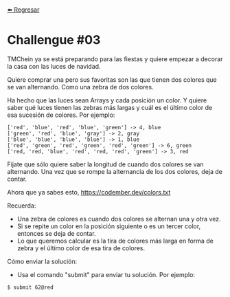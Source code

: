 [⬅️ Regresar](https://github.com/cosmoart/codember)

# Challengue #03

TMChein ya se está preparando para las fiestas y quiere empezar a decorar la casa con las luces de navidad.

Quiere comprar una pero sus favoritas son las que tienen dos colores que se van alternando. Como una zebra de dos colores.

Ha hecho que las luces sean Arrays y cada posición un color. Y quiere saber qué luces tienen las zebras más largas y cuál es el último color de esa sucesión de colores. Por ejemplo:

```
['red', 'blue', 'red', 'blue', 'green'] -> 4, blue
['green', 'red', 'blue', 'gray'] -> 2, gray
['blue', 'blue', 'blue', 'blue'] -> 1, blue
['red', 'green', 'red', 'green', 'red', 'green'] -> 6, green
['red, 'red, 'blue', 'red', 'red, 'red', 'green'] -> 3, red
```

Fíjate que sólo quiere saber la longitud de cuando dos colores se van alternando. Una vez que se rompe la alternancia de los dos colores, deja de contar.

Ahora que ya sabes esto, https://codember.dev/colors.txt

Recuerda:
- Una zebra de colores es cuando dos colores se alternan una y otra vez.
- Si se repite un color en la posición siguiente o es un tercer color, entonces se deja de contar.
- Lo que queremos calcular es la tira de colores más larga en forma de zebra y el último color de esa tira de colores.

Cómo enviar la solución:
- Usa el comando "submit" para enviar tu solución. Por ejemplo:

```bash
$ submit 62@red
```
